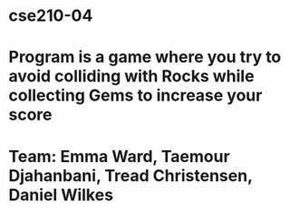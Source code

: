 # cse210-04

# Program is a game where you try to avoid colliding with Rocks while collecting Gems to increase your score

# Team: Emma Ward, Taemour Djahanbani, Tread Christensen, Daniel Wilkes